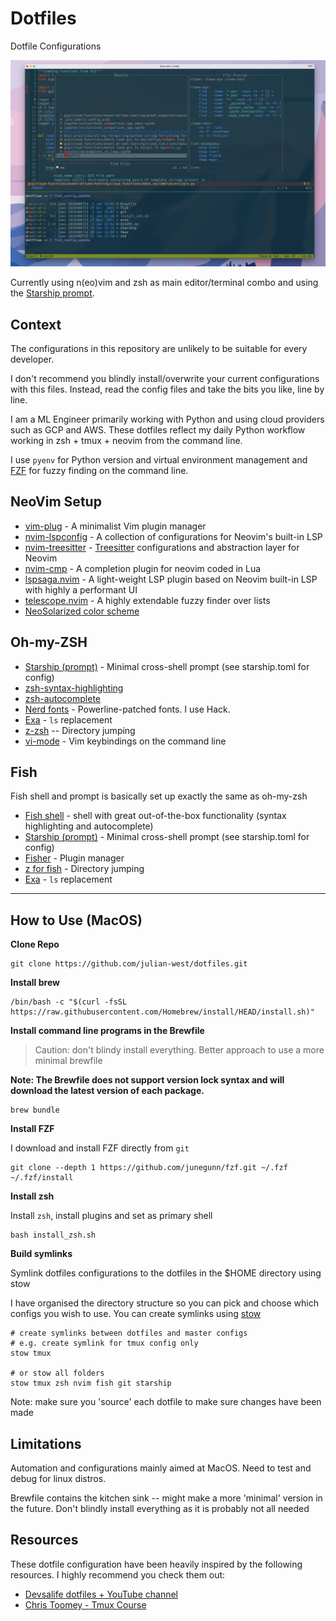 # Dotfiles

Dotfile Configurations 

![dotfiles screenshot](images/dotfiles_screenshot.png)

Currently using n(eo)vim and zsh as main editor/terminal combo and using the [Starship prompt](https://starship.rs/).

## Context

The configurations in this repository are unlikely to be suitable for every developer. 

I don't recommend you blindly install/overwrite your current configurations with this files. Instead, read the config files and take the bits you like, line by line.

I am a ML Engineer primarily working with Python and using cloud providers such as GCP and AWS. These dotfiles reflect my daily Python workflow working in zsh + tmux + neovim from the command line.

I use `pyenv` for Python version and virtual environment management and [FZF](https://github.com/junegunn/fzf) for fuzzy finding on the command line.

## NeoVim Setup 
  
- [vim-plug](https://github.com/junegunn/vim-plug) - A minimalist Vim plugin manager
- [nvim-lspconfig](https://github.com/neovim/nvim-lspconfig) - A collection of configurations for Neovim's built-in LSP
- [nvim-treesitter](https://github.com/nvim-treesitter/nvim-treesitter) - [Treesitter](https://github.com/tree-sitter/tree-sitter) configurations and abstraction layer for Neovim
- [nvim-cmp](https://github.com/hrsh7th/nvim-cmp) - A completion plugin for neovim coded in Lua
- [lspsaga.nvim](https://github.com/tami5/lspsaga.nvim) - A light-weight LSP plugin based on Neovim built-in LSP with highly a performant UI
- [telescope.nvim](https://github.com/nvim-telescope/telescope.nvim) - A highly extendable fuzzy finder over lists
- [NeoSolarized color scheme](https://github.com/overcache/NeoSolarized)

## Oh-my-ZSH

- [Starship (prompt)](https://starship.rs/) - Minimal cross-shell prompt (see starship.toml for config)
- [zsh-syntax-highlighting](https://github.com/zsh-users/zsh-syntax-highlighting)
- [zsh-autocomplete](https://github.com/marlonrichert/zsh-autocomplete)
- [Nerd fonts](https://github.com/ryanoasis/nerd-fonts) - Powerline-patched fonts. I use Hack.
- [Exa](https://the.exa.website/) - `ls` replacement
- [z-zsh](https://github.com/agkozak/zsh-z) -- Directory jumping
- [vi-mode](https://github.com/ohmyzsh/ohmyzsh/tree/master/plugins/vi-mode) - Vim keybindings on the command line

## Fish

Fish shell and prompt is basically set up exactly the same as oh-my-zsh

- [Fish shell](https://fishshell.com/) - shell with great out-of-the-box functionality (syntax highlighting and autocomplete)
- [Starship (prompt)](https://starship.rs/) - Minimal cross-shell prompt (see starship.toml for config)
- [Fisher](https://github.com/jorgebucaran/fisher) - Plugin manager
- [z for fish](https://github.com/jethrokuan/z) - Directory jumping
- [Exa](https://the.exa.website/) - `ls` replacement


---

## How to Use (MacOS)

**Clone Repo**

```
git clone https://github.com/julian-west/dotfiles.git
```

**Install brew**

```shell
/bin/bash -c "$(curl -fsSL https://raw.githubusercontent.com/Homebrew/install/HEAD/install.sh)"
```

**Install command line programs in the Brewfile**

> Caution: don't blindy install everything. Better approach to use a more minimal brewfile

**Note: The Brewfile does not support version lock syntax and will download the latest version of each package.**

```
brew bundle
```
**Install FZF**

I download and install FZF directly from `git`

```shell
git clone --depth 1 https://github.com/junegunn/fzf.git ~/.fzf
~/.fzf/install
```


**Install zsh**

Install `zsh`, install plugins and set as primary shell

```
bash install_zsh.sh
```

**Build symlinks**

Symlink dotfiles configurations to the dotfiles in the $HOME directory using stow

I have organised the directory structure so you can pick and choose which configs you wish to use. You can create symlinks using [stow](https://www.gnu.org/software/stow/)

```
# create symlinks between dotfiles and master configs
# e.g. create symlink for tmux config only
stow tmux

# or stow all folders
stow tmux zsh nvim fish git starship
```

Note: make sure you 'source' each dotfile to make sure changes have been made

## Limitations

Automation and configurations mainly aimed at MacOS. Need to test and debug for linux distros.

Brewfile contains the kitchen sink -- might make a more 'minimal' version in the future. Don't blindly install everything as it is probably not all needed

## Resources

These dotfile configuration have been heavily inspired by the following resources. I highly recommend you check them out:
- [Devsalife dotfiles + YouTube channel](https://github.com/craftzdog/dotfiles-public)
- [Chris Toomey - Tmux Course](https://thoughtbot.com/upcase/tmux)


